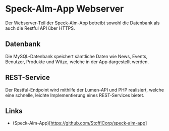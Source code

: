 # Speck-Alm-App Webserver
Der Webserver-Teil der Speck-Alm-App betreibt sowohl die Datenbank als auch die Restful API über HTTPS.

## Datenbank
Die MySQL-Datenbank speichert sämtliche Daten wie News, Events, Benutzer, Produkte und Witze, welche in der App dargestellt werden.

## REST-Service
Der Restful-Endpoint wird mithilfe der Lumen-API und PHP realisiert, welche eine schnelle, leichte Implementierung eines REST-Services bietet.

## Links
- (Speck-Alm-App)[https://github.com/StofflCorp/speck-alm-app]
